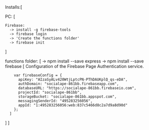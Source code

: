 Installs:[

  PC: [

    Firebase: 
      -> install -g firebase-tools
      -> firebase login
      -> 'Create the functions folder'
      -> firebase init
  ]

  functions folder: [
    -> npm install --save express
    -> npm install --save firebase
      [
        Configuration of the Firebase Page Authentication service.

        var firebaseConfig = {
          apiKey: "AIzaSyALv420WtjLptcPN-PThDAUKplQ_qs-eDA",
          authDomain: "socialape-861bb.firebaseapp.com",
          databaseURL: "https://socialape-861bb.firebaseio.com",
          projectId: "socialape-861bb",
          storageBucket: "socialape-861bb.appspot.com",
          messagingSenderId: "495283256056",
          appId: "1:495283256056:web:837c5466d8c2a7d9a8d90d"
        };
      ]
      
  ]
]